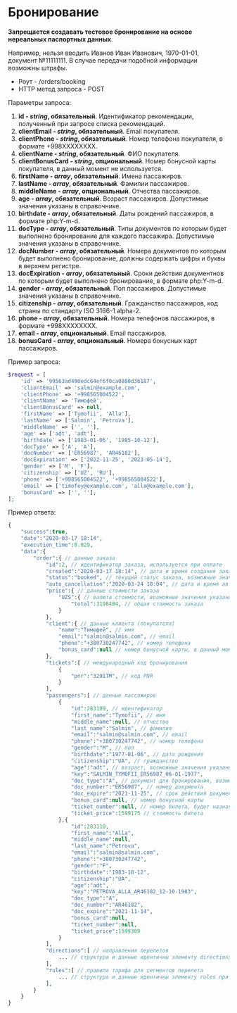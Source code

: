 Бронирование
============

**Запрещается создавать тестовое бронирование на основе нереальных паспортных данных**. 

Например, нельзя вводить Иванов Иван Иванович, 1970-01-01, документ №11111111. В случае передачи подобной информации возможны штрафы.

* Роут - /orders/booking
* HTTP метод запроса - POST

Параметры запроса:

1. **id - *string*, обязательный**. Идентификатор рекомендации, полученный при запросе списка рекомендаций.
2. **clientEmail - *string*, обязательный**. Email покупателя.
3. **clientPhone - *string*, обязательный**. Номер телефона покупателя, в формате +998XXXXXXXX.
4. **clientName - *string*, обязательный**. ФИО покупателя.
5. **clientBonusCard - *string*, опциональный**. Номер бонусной карты покупателя, в данный момент не используется.
6. **firstName - *array*, обязательный**. Имена пассажиров.
7. **lastName - *array*, обязательный**. Фамилии пассажиров.
8. **middleName - *array*, опциональный**. Отчества пассажиров.
9. **age - *array*, обязательный**. Возраст пассажиров. Допустимые значения указаны в справочнике.
10. **birthdate - *array*, обязательный**. Даты рождений пассажиров, в формате php:Y-m-d.
11. **docType - *array*, обязательный**. Типы документов по которым будет выполнено бронирование для каждого пассажира. Допустимые значения указаны в справочнике.
12. **docNumber - *array*, обязательный**. Номера документов по которым будет выполнено бронирование, должны содержать цифры и буквы в верхнем регистре.
13. **docExpiration - *array*, обязательный**. Сроки действия документнов по которым будет выполнено бронирование, в формате php:Y-m-d.
14. **gender - *array*, обязательный**. Пол пассажиров. Допустимые значения указаны в справочнике.
15. **citizenship - *array*, обязательный**. Гражданство пассажиров, код страны по стандарту ISO 3166-1 alpha-2.
16. **phone - *array*, обязательный**. Номера телефонов пассажиров, в формате +998XXXXXXXX.
17. **email - *array*, опциональный**. Email пассажиров.
18. **bonusCard - *array*, опциональный**. Номера бонусных карт пассажиров.

Пример запроса:

```php
$request = [
    'id' => '99563ad490edc64ef6f0ca0800d36187',
    'clientEmail' => 'salmin@example.com',
    'clientPhone' => '+998565004522',
    'clientName' => 'Тимофей',
    'clientBonusCard' => null,
    'firstName' => ['Tymofii', 'Alla'],
    'lastName' => ['Salmin', 'Petrova'],
    'middleName' => ['', ''],
    'age' => ['adt', 'adt'],
    'birthdate' => ['1983-01-06', '1985-10-12'],
    'docType' => ['A', 'A'],
    'docNumber' => ['ER56987', 'AR46182'],
    'docExpiration' => ['2022-11-25', '2023-05-14'],
    'gender' => ['M', 'F'],
    'citizenship' => ['UZ', 'RU'],
    'phone' => ['+998565004522', '+998565004522'],
    'email' => ['timofey@example.com', 'alla@example.com'],
    'bonusCard' => ['', ''],
];
```

Пример ответа:

```php
{
    "success":true,
    "date":"2020-03-17 18:14",
    "execution_time":8.029,
    "data":{
        "order":{ // данные заказа
            "id":2, // идентификатор заказа, используется при оплате
            "created":"2020-03-17 18:14", // дата и время создания заказа по Гринвичу
            "status":"booked", // текущий статус заказа, возможные значения указаны в справочнике
            "auto_cancellation":"2020-03-24 18:04", // дата и время автоотмены неоплаченного заказа по Гринвичу
            "price":{ // данные стоимости заказа
                "UZS":{ // валюта стоимости, возможные значения указаны в справочнике
                    "total":3198484, // общая стоимость заказа
                }
            },
            "client":{ // данные клиента (покупателя)
                "name":"Тимофей", // имя
                "email":"salmin@salmin.com", // email
                "phone":"+380730247742", // номер телефона
                "bonus_card":null // номер бонусной карты, в данный момент не используется
            },
            "tickets":[ // международный код бронирования
                {
                    "pnr":"3291TM", // код PNR
                }
            ],
            "passengers":[ // данные пассажиров
                {
                    "id":283109, // идентификатор
                    "first_name":"Tymofii", // имя
                    "middle_name":null, // отчество
                    "last_name":"Salmin", // фамилия
                    "email":"salmin@salmin.com", // email
                    "phone":"+380730247742", // номер телефона
                    "gender":"M", // пол
                    "birthdate":"1977-01-06", // дата рождения
                    "citizenship":"UA", // гражданство
                    "age":"adt", // возраст, возможные значения указаны в справочнике
                    "key":"SALMIN_TYMOFII_ER56987_06-01-1977",
                    "doc_type":"A", // документ для бронирования, возможные значения указаны в справочнике
                    "doc_number":"ER56987", // номер документа
                    "doc_expire":"2021-11-25", // срок действия документа
                    "bonus_card":null, // номер бонусной карты
                    "ticket_number":null, // номер билета, будет назначен после оплаты
                    "ticket_price":1599175 // стоимость билета
                },{
                    "id":283110,
                    "first_name":"Alla",
                    "middle_name":null,
                    "last_name":"Petrova",
                    "email":"salmin@salmin.com",
                    "phone":"+380730247742",
                    "gender":"F",
                    "birthdate":"1983-10-12",
                    "citizenship":"UA",
                    "age":"adt",
                    "key":"PETROVA_ALLA_AR46182_12-10-1983",
                    "doc_type":"A",
                    "doc_number":"AR46182",
                    "doc_expire":"2021-11-14",
                    "bonus_card":null,
                    "ticket_number":null,
                    "ticket_price":1599309
                }
            ],
            "directions":[ // направления перелетов
                ... // структура и данные идентичны элементу directions при запросе списка рекомендаций
            ],
            "rules":[ // правила тарифа для сегментов перелета
                ... // структура и данные идентичны элементу rules при запросе данных и условий тарифа для отдельной рекомендации
            ],
        }
    }
}
```